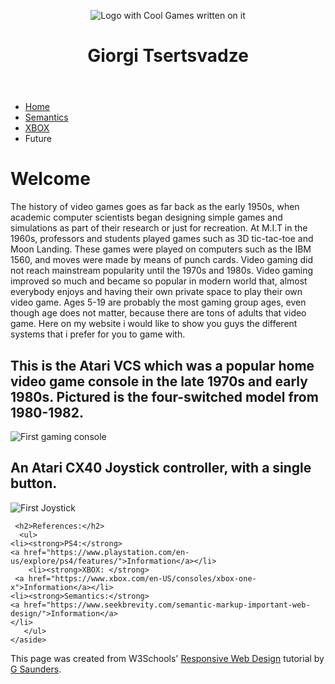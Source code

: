 
<html lang="en">
                
<head>
  <title>Giorgi's Page</title> 
  <meta name="viewport" content="width=device-width, initial-scale=1.0" />

  <meta http-equiv="content-type" 
	content="text/html;charset=utf-8" />

  <link rel="stylesheet" type="text/css" href="Resp.css" />
  <!-- <link rel="shortcut icon" href="globe-earth.png" />  -->
</head>


<body>

<div id="container">

<header>
  <div class="col-6" >
    <img src="download.jpg" alt="Logo with Cool Games written on it" />
  </div>
  <div class="col-6 centering">
    <h1>Giorgi Tsertsvadze</h1>
  </div>
</header>

<div class="row">
  <nav class="col-3 col-m-3">
    <ul> 
      <li><a href="index.html">Home</a></li>
      <li><a href="Semantics.html">Semantics</a></li>
      <li><a href="Brief1.html">XBOX</a></li>
      <li>Future</li>
    </ul>

  </nav>

  <main class="col-6 col-m-9">
<h1>Welcome</h1>
<p>The history of video games goes as far back as the early 1950s, when
academic computer scientists began designing simple games and simulations
as part of their research or just for recreation. At M.I.T in the 1960s,
professors and students played games such as 3D tic-tac-toe and Moon Landing.
These games were played on computers such as the IBM 1560, and moves were
made by means of punch cards. Video gaming did not reach mainstream
popularity until the 1970s and 1980s. Video gaming improved so much
and became so popular in modern world that, almost everybody
enjoys and having their own private space to play their own video game.
Ages 5-19 are probably the most gaming group ages, even though age does
not matter, because there are tons of adults that video game. Here on my
website i would like to show you guys the different systems that i prefer 
for you to game with.</p>
<h2>This is the Atari VCS which was a popular home video game
console in the late 1970s and early 1980s. Pictured is the four-switched
model from 1980-1982.</h2>
<img src="200px-Atari2600wood4.jpg" alt="First gaming console" /> 
<h2>An Atari CX40 Joystick controller, with a single button.</h2>
<img src="200px-Atari-2600-Joystick.jpg" alt="First Joystick" />
</main>  

  <div class="col-3 col-m-12">
    <aside>

     <h2>References:</h2>
      <ul>
	<li><strong>PS4:</strong> 
	<a href="https://www.playstation.com/en-us/explore/ps4/features/">Information</a></li>
        <li><strong>XBOX: </strong> 
	 <a href="https://www.xbox.com/en-US/consoles/xbox-one-x">Information</a></li>
	<li><strong>Semantics:</strong>
	<a href="https://www.seekbrevity.com/semantic-markup-important-web-design/">Information</a>
	</li>
       </ul>
    </aside>

  </div>
</div>


<footer>
<p>This page was created from W3Schools' <a href="http://www.w3schools.com/css/css_rwd_intro.asp">Responsive Web Design</a> tutorial by
<a href="http://www.people.vcu.edu/~gasaunde">G Saunders</a>.</p>
</footer>


</div>

</body>
</html>
